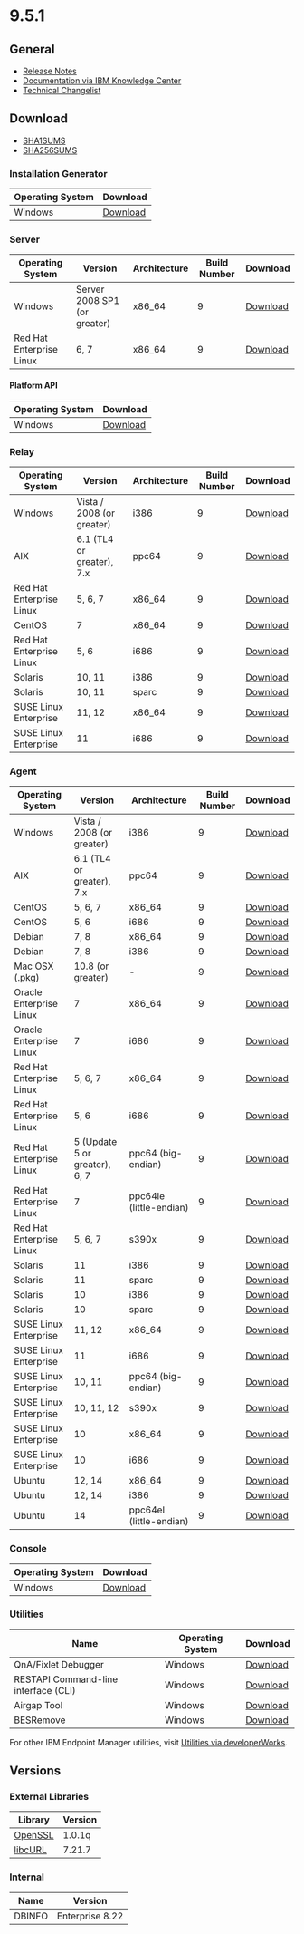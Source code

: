 # 9.5.1

## General
* [Release Notes](https://www.ibm.com/developerworks/community/wikis/home?lang=en#!/wiki/Tivoli%20Endpoint%20Manager/page/IBM%20BigFix%209.5.0%20Release%20Notes)
* [Documentation via IBM Knowledge Center](https://www.ibm.com/support/knowledgecenter/SSQL82_9.5.0/com.ibm.bigfix.doc/welcome/BigFix_Platform_welcome.html)
* [Technical Changelist](https://support.bigfix.com/bes/changes/fullchangelist-95.txt)

## Download
* [SHA1SUMS](SHA1SUMS)
* [SHA256SUMS](SHA256SUMS)

### Installation Generator
| Operating System | Download |
| ---------------- | -------- |
| Windows | [Download](http://software.bigfix.com/download/bes/95/BigFix-BES-9.5.1.9.exe) |

### Server
| Operating System | Version | Architecture | Build Number | Download |
| ---------------- | ------- | ------------ | ------------ | -------- |
| Windows | Server 2008 SP1 (or greater) | x86_64 | 9 | [Download](http://software.bigfix.com/download/bes/95/BigFix-BES-Server-9.5.1.9.exe) |
| Red Hat Enterprise Linux | 6, 7 | x86_64 | 9 | [Download](http://software.bigfix.com/download/bes/95/ServerInstaller_9.5.1.9-rhe6.x86_64.tgz) |

#### Platform API
| Operating System | Download |
| ---------------- | -------- |
| Windows | [Download](http://software.bigfix.com/download/bes/95/BigFix-BES-ServerAPI-9.5.1.9.exe) |

### Relay
| Operating System | Version | Architecture | Build Number | Download |
| ---------------- | ------- | ------------ | ------------ | -------- |
| Windows | Vista / 2008 (or greater) | i386 | 9 | [Download](http://software.bigfix.com/download/bes/95/BigFix-BES-Relay-9.5.1.9.exe) |
| AIX | 6.1 (TL4 or greater), 7.x | ppc64 | 9 | [Download](http://software.bigfix.com/download/bes/95/BESRelay-9.5.1.9.ppc64_aix61.pkg) |
| Red Hat Enterprise Linux | 5, 6, 7 | x86_64 | 9 | [Download](http://software.bigfix.com/download/bes/95/BESRelay-9.5.1.9-rhe5.x86_64.rpm) |
| CentOS | 7 | x86_64 | 9 | [Download](http://software.bigfix.com/download/bes/95/BESRelay-9.5.1.9-rhe5.x86_64.rpm) |
| Red Hat Enterprise Linux | 5, 6 | i686 | 9 | [Download](http://software.bigfix.com/download/bes/95/BESRelay-9.5.1.9-rhe5.i686.rpm) |
| Solaris | 10, 11 | i386 | 9 | [Download](http://software.bigfix.com/download/bes/95/BESRelay-9.5.1.9.x86_sol10.pkg) |
| Solaris | 10, 11 | sparc | 9 | [Download](http://software.bigfix.com/download/bes/95/BESRelay-9.5.1.9.sparc_sol10.pkg) |
| SUSE Linux Enterprise | 11, 12 | x86_64 | 9 | [Download](http://software.bigfix.com/download/bes/95/BESRelay-9.5.1.9-sle11.x86_64.rpm) |
| SUSE Linux Enterprise | 11 | i686 | 9 | [Download](http://software.bigfix.com/download/bes/95/BESRelay-9.5.1.9-sle11.i686.rpm) |

### Agent
| Operating System | Version | Architecture | Build Number | Download |
| ---------------- | ------- | ------------ | ------------ | -------- |
| Windows | Vista / 2008 (or greater) | i386 | 9 | [Download](http://software.bigfix.com/download/bes/95/BigFix-BES-Client-9.5.1.9.exe) |
| AIX | 6.1 (TL4 or greater), 7.x | ppc64 | 9 | [Download](http://software.bigfix.com/download/bes/95/BESAgent-9.5.1.9.ppc64_aix61.pkg) |
| CentOS | 5, 6, 7 | x86_64 | 9 | [Download](http://software.bigfix.com/download/bes/95/BESAgent-9.5.1.9-rhe5.x86_64.rpm) |
| CentOS | 5, 6 | i686 | 9 | [Download](http://software.bigfix.com/download/bes/95/BESAgent-9.5.1.9-rhe5.i686.rpm) |
| Debian | 7, 8 | x86_64 | 9 | [Download](http://software.bigfix.com/download/bes/95/BESAgent-9.5.1.9-debian6.amd64.deb) |
| Debian | 7, 8 | i386 | 9 | [Download](http://software.bigfix.com/download/bes/95/BESAgent-9.5.1.9-debian6.i386.deb) |
| Mac OSX (.pkg)| 10.8 (or greater) | - | 9 | [Download](http://software.bigfix.com/download/bes/95/BESAgent-9.5.1.9-BigFix_MacOSX10.7.pkg) |
| Oracle Enterprise Linux | 7 | x86_64 | 9 | [Download](http://software.bigfix.com/download/bes/95/BESAgent-9.5.1.9-rhe5.x86_64.rpm) |
| Oracle Enterprise Linux | 7 | i686 | 9 | [Download](http://software.bigfix.com/download/bes/95/BESAgent-9.5.1.9-rhe5.i686.rpm) |
| Red Hat Enterprise Linux | 5, 6, 7 | x86_64 | 9 | [Download](http://software.bigfix.com/download/bes/95/BESAgent-9.5.1.9-rhe5.x86_64.rpm) |
| Red Hat Enterprise Linux | 5, 6 | i686 | 9 | [Download](http://software.bigfix.com/download/bes/95/BESAgent-9.5.1.9-rhe5.i686.rpm) |
| Red Hat Enterprise Linux | 5 (Update 5 or greater), 6, 7 | ppc64 (big-endian) | 9 | [Download](http://software.bigfix.com/download/bes/95/BESAgent-9.5.1.9-rhe5.ppc64.rpm) |
| Red Hat Enterprise Linux | 7 | ppc64le (little-endian) | 9 | [Download](http://software.bigfix.com/download/bes/95/BESAgent-9.5.1.9-rhe7.ppc64le.rpm) |
| Red Hat Enterprise Linux | 5, 6, 7 | s390x | 9 | [Download](http://software.bigfix.com/download/bes/95/BESAgent-9.5.1.9-rhe5.s390x.rpm) |
| Solaris | 11 | i386 | 9 | [Download](http://software.bigfix.com/download/bes/95/BESAgent-9.5.1.9.x86_sol11.pkg) |
| Solaris | 11 | sparc | 9 | [Download](http://software.bigfix.com/download/bes/95/BESAgent-9.5.1.9.sparc_sol11.pkg) |
| Solaris | 10 | i386 | 9 | [Download](http://software.bigfix.com/download/bes/95/BESAgent-9.5.1.9.x86_sol10.pkg) |
| Solaris | 10 | sparc | 9 | [Download](http://software.bigfix.com/download/bes/95/BESAgent-9.5.1.9.sparc_sol10.pkg) |
| SUSE Linux Enterprise | 11, 12 | x86_64 | 9 | [Download](http://software.bigfix.com/download/bes/95/BESAgent-9.5.1.9-sle11.x86_64.rpm) |
| SUSE Linux Enterprise | 11 | i686 | 9 | [Download](http://software.bigfix.com/download/bes/95/BESAgent-9.5.1.9-sle11.i686.rpm) |
| SUSE Linux Enterprise | 10, 11 | ppc64 (big-endian) | 9 | [Download](http://software.bigfix.com/download/bes/95/BESAgent-9.5.1.9-sle10.ppc64.rpm) |
| SUSE Linux Enterprise | 10, 11, 12 | s390x | 9 | [Download](http://software.bigfix.com/download/bes/95/BESAgent-9.5.1.9-sle10.s390x.rpm) |
| SUSE Linux Enterprise | 10 | x86_64 | 9 | [Download](http://software.bigfix.com/download/bes/95/BESAgent-9.5.1.9-sle10.x86_64.rpm) |
| SUSE Linux Enterprise | 10 | i686 | 9 | [Download](http://software.bigfix.com/download/bes/95/BESAgent-9.5.1.9-sle10.i686.rpm) |
| Ubuntu | 12, 14 | x86_64 | 9 | [Download](http://software.bigfix.com/download/bes/95/BESAgent-9.5.1.9-ubuntu10.amd64.deb) |
| Ubuntu | 12, 14 | i386 | 9 | [Download](http://software.bigfix.com/download/bes/95/BESAgent-9.5.1.9-ubuntu10.i386.deb) | 
| Ubuntu | 14 | ppc64el (little-endian) | 9 | [Download](http://software.bigfix.com/download/bes/95/BESAgent-9.5.1.9-ubuntu144.ppc64el.deb) | 

### Console
| Operating System | Download |
| ---------------- | -------- |
| Windows | [Download](http://software.bigfix.com/download/bes/95/BigFix-BES-Console-9.5.1.9.exe) |

### Utilities
| Name | Operating System | Download |
| ---- | ---------------- | -------- |
| QnA/Fixlet Debugger | Windows | [Download](http://software.bigfix.com/download/bes/95/util/QNA9.5.1.9.zip) |
| RESTAPI Command-line interface (CLI) | Windows | [Download](http://software.bigfix.com/download/bes/95/util/CLI9.5.1.9.zip) |
| Airgap Tool | Windows | [Download](http://software.bigfix.com/download/bes/95/util/AirgapTool9.5.1.9.zip) |
| BESRemove | Windows | [Download](http://software.bigfix.com/download/bes/95/util/BESRemove9.5.1.9.exe) |

For other IBM Endpoint Manager utilities, visit [Utilities via developerWorks](https://www.ibm.com/developerworks/community/wikis/home?lang=en#!/wiki/Tivoli%20Endpoint%20Manager/page/Utilities).

## Versions

### External Libraries
| Library | Version |
| ------- | ------- |
| [OpenSSL](https://www.openssl.org) | 1.0.1q |
| [libcURL](http://curl.haxx.se/libcurl/) | 7.21.7 |

### Internal
| Name | Version |
| ---- | ------- |
| DBINFO | Enterprise 8.22 |
